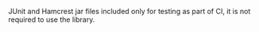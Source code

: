 JUnit and Hamcrest jar files included only for testing as part of CI, it is not required to use the library.
